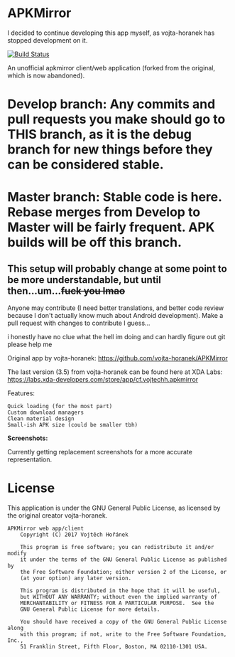# APKMirror

I decided to continue developing this app myself, as vojta-horanek has stopped development on it.

[![Build Status](https://travis-ci.org/TacoTheDank/APKMirror.svg)](https://travis-ci.org/TacoTheDank/APKMirror)

An unofficial apkmirror client/web application (forked from the original, which is now abandoned).

# Develop branch: Any commits and pull requests you make should go to THIS branch, as it is the debug branch for new things before they can be considered stable.
# Master branch: Stable code is here. Rebase merges from Develop to Master will be fairly frequent. APK builds will be off this branch.
## This setup will probably change at some point to be more understandable, but until then...um...~~fuck you lmao~~

Anyone may contribute (I need better translations, and better code review because I don't actually know much about Android development). Make a pull request with changes to contribute I guess...

i honestly have no clue what the hell im doing and can hardly figure out git please help me

Original app by vojta-horanek: https://github.com/vojta-horanek/APKMirror

The last version (3.5) from vojta-horanek can be found here at XDA Labs: https://labs.xda-developers.com/store/app/cf.vojtechh.apkmirror

Features:

    Quick loading (for the most part)
    Custom download managers
    Clean material design
    Small-ish APK size (could be smaller tbh)

<b>Screenshots:</b>

Currently getting replacement screenshots for a more accurate representation.

# License
This application is under the GNU General Public License, as licensed by the original creator vojta-horanek.
```
APKMirror web app/client
    Copyright (C) 2017 Vojtěch Hořánek

    This program is free software; you can redistribute it and/or modify
    it under the terms of the GNU General Public License as published by
    the Free Software Foundation; either version 2 of the License, or
    (at your option) any later version.

    This program is distributed in the hope that it will be useful,
    but WITHOUT ANY WARRANTY; without even the implied warranty of
    MERCHANTABILITY or FITNESS FOR A PARTICULAR PURPOSE.  See the
    GNU General Public License for more details.

    You should have received a copy of the GNU General Public License along
    with this program; if not, write to the Free Software Foundation, Inc.,
    51 Franklin Street, Fifth Floor, Boston, MA 02110-1301 USA.
```
